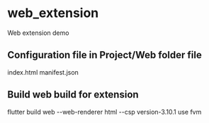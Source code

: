 # web_extension

Web extension demo

## Configuration file in Project/Web folder file
index.html
manifest.json

## Build web build for extension
flutter build web --web-renderer html --csp
version-3.10.1
use fvm


